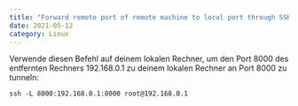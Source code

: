 ```yaml
---
title: "Forward remote port of remote machine to local port through SSH"
date: 2021-05-12
category: Linux
---
```


Verwende diesen Befehl auf deinem lokalen Rechner, um den Port 8000 des entfernten Rechners 192.168.0.1 zu deinem lokalen Rechner an Port 8000 zu tunneln:

    ssh -L 8000:192.168.0.1:8000 root@192.168.0.1
